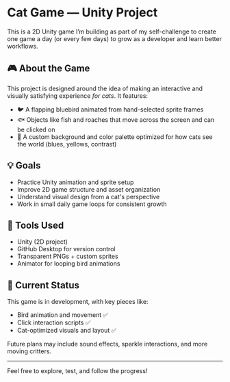 # Cat Game — Unity Project

This is a 2D Unity game I’m building as part of my self-challenge to create one game a day (or every few days) to grow as a developer and learn better workflows.

## 🎮 About the Game

This project is designed around the idea of making an interactive and visually satisfying experience *for cats*. It features:

- 🐦 A flapping bluebird animated from hand-selected sprite frames
- 🐟 Objects like fish and roaches that move across the screen and can be clicked on
- 🎨 A custom background and color palette optimized for how cats see the world (blues, yellows, contrast)

## 💡 Goals

- Practice Unity animation and sprite setup
- Improve 2D game structure and asset organization
- Understand visual design from a cat's perspective
- Work in small daily game loops for consistent growth

## 🔧 Tools Used

- Unity (2D project)
- GitHub Desktop for version control
- Transparent PNGs + custom sprites
- Animator for looping bird animations

## 🌱 Current Status

This game is in development, with key pieces like:
- Bird animation and movement ✅
- Click interaction scripts ✅
- Cat-optimized visuals and layout ✅

Future plans may include sound effects, sparkle interactions, and more moving critters.

---

Feel free to explore, test, and follow the progress!
